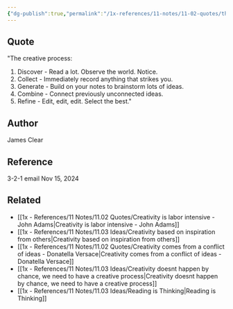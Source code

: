 ```yaml
---
{"dg-publish":true,"permalink":"/1x-references/11-notes/11-02-quotes/the-creative-process-james-clear/","title":"The Creative Process - James Clear","created":"2024-11-16T09:27:33.419+03:00","updated":"2024-11-16T09:50:46.949+03:00"}
---
```



## Quote
"The creative process:

1. Discover - Read a lot. Observe the world. Notice.
2. Collect - Immediately record anything that strikes you.
3. Generate - Build on your notes to brainstorm lots of ideas.
4. Combine - Connect previously unconnected ideas.
5. Refine - Edit, edit, edit. Select the best."

## Author
James Clear

## Reference
3-2-1 email Nov 15, 2024

## Related
- [[1x - References/11 Notes/11.02 Quotes/Creativity is labor intensive - John Adams\|Creativity is labor intensive - John Adams]]
- [[1x - References/11 Notes/11.03 Ideas/Creativity based on inspiration from others\|Creativity based on inspiration from others]]
- [[1x - References/11 Notes/11.02 Quotes/Creativity comes from a conflict of ideas - Donatella Versace\|Creativity comes from a conflict of ideas - Donatella Versace]]
- [[1x - References/11 Notes/11.03 Ideas/Creativity doesnt happen by chance, we need to have a creative process\|Creativity doesnt happen by chance, we need to have a creative process]]
- [[1x - References/11 Notes/11.03 Ideas/Reading is Thinking\|Reading is Thinking]]